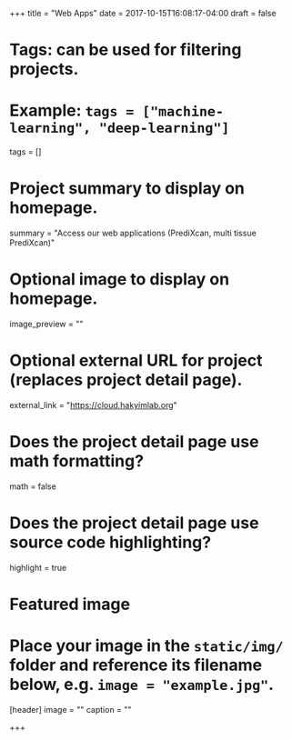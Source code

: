+++
title = "Web Apps"
date = 2017-10-15T16:08:17-04:00
draft = false

# Tags: can be used for filtering projects.
# Example: `tags = ["machine-learning", "deep-learning"]`
tags = []

# Project summary to display on homepage.
summary = "Access our web applications (PrediXcan, multi tissue PrediXcan)"

# Optional image to display on homepage.
image_preview = ""

# Optional external URL for project (replaces project detail page).
external_link = "https://cloud.hakyimlab.org"

# Does the project detail page use math formatting?
math = false

# Does the project detail page use source code highlighting?
highlight = true

# Featured image
# Place your image in the `static/img/` folder and reference its filename below, e.g. `image = "example.jpg"`.
[header]
image = ""
caption = ""

+++
